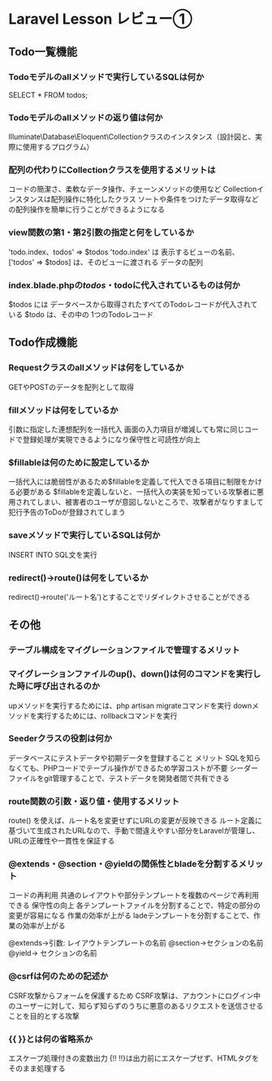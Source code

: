 # Laravel Lesson レビュー①

## Todo一覧機能

### Todoモデルのallメソッドで実行しているSQLは何か
SELECT * FROM todos;

### Todoモデルのallメソッドの返り値は何か
Illuminate\Database\Eloquent\Collectionクラスのインスタンス（設計図と、実際に使用するプログラム）

### 配列の代わりにCollectionクラスを使用するメリットは
コードの簡潔さ、柔軟なデータ操作、チェーンメソッドの使用など
Collectionインスタンスは配列操作に特化したクラス
ソートや条件をつけたデータ取得などの配列操作を簡単に行うことができるようになる

### view関数の第1・第2引数の指定と何をしているか
'todo.index、todos' => $todos
'todo.index' は 表示するビューの名前、['todos' => $todos] は、そのビューに渡される データの配列

### index.blade.phpの$todos・$todoに代入されているものは何か
$todos には データベースから取得されたすべてのTodoレコードが代入されている
$todo は、その中の 1つのTodoレコード

## Todo作成機能

### Requestクラスのallメソッドは何をしているか
GETやPOSTのデータを配列として取得

### fillメソッドは何をしているか
引数に指定した連想配列を一括代入
画面の入力項目が増減しても常に同じコードで登録処理が実現できるようになり保守性と可読性が向上

### $fillableは何のために設定しているか
一括代入には脆弱性があるため$fillableを定義して代入できる項目に制限をかける必要がある
$fillableを定義しないと、一括代入の実装を知っている攻撃者に悪用されてしまい、被害者のユーザが意図しないところで、攻撃者がなりすまして犯行予告のToDoが登録されてしまう

### saveメソッドで実行しているSQLは何か
INSERT INTO SQL文を実行

### redirect()->route()は何をしているか
redirect()->route('ルート名')とすることでリダイレクトさせることができる

## その他

### テーブル構成をマイグレーションファイルで管理するメリット

### マイグレーションファイルのup()、down()は何のコマンドを実行した時に呼び出されるのか
upメソッドを実行するためには、php artisan migrateコマンドを実行
downメソッドを実行するためには、rollbackコマンドを実行

### Seederクラスの役割は何か
データベースにテストデータや初期データを登録すること
メリット
SQLを知らなくても、PHPコードでテーブル操作ができるため学習コストが不要
シーダーファイルをgit管理することで、テストデータを開発者間で共有できる

### route関数の引数・返り値・使用するメリット
route() を使えば、ルート名を変更せずにURLの変更が反映できる
ルート定義に基づいて生成されたURLなので、手動で間違えやすい部分をLaravelが管理し、URLの正確性や一貫性を保証する


### @extends・@section・@yieldの関係性とbladeを分割するメリット
コードの再利用
共通のレイアウトや部分テンプレートを複数のページで再利用できる
保守性の向上
各テンプレートファイルを分割することで、特定の部分の変更が容易になる
作業の効率が上がる
ladeテンプレートを分割することで、作業の効率が上がる

@extends→引数: レイアウトテンプレートの名前
@section→セクションの名前
@yield→ セクションの名前

### @csrfは何のための記述か
CSRF攻撃からフォームを保護するため
CSRF攻撃は、アカウントにログイン中のユーザーに対して、知らず知らずのうちに悪意のあるリクエストを送信させることを目的とする攻撃

### {{ }}とは何の省略系か
エスケープ処理付きの変数出力
{!! !!}は出力前にエスケープせず、HTMLタグをそのまま処理する